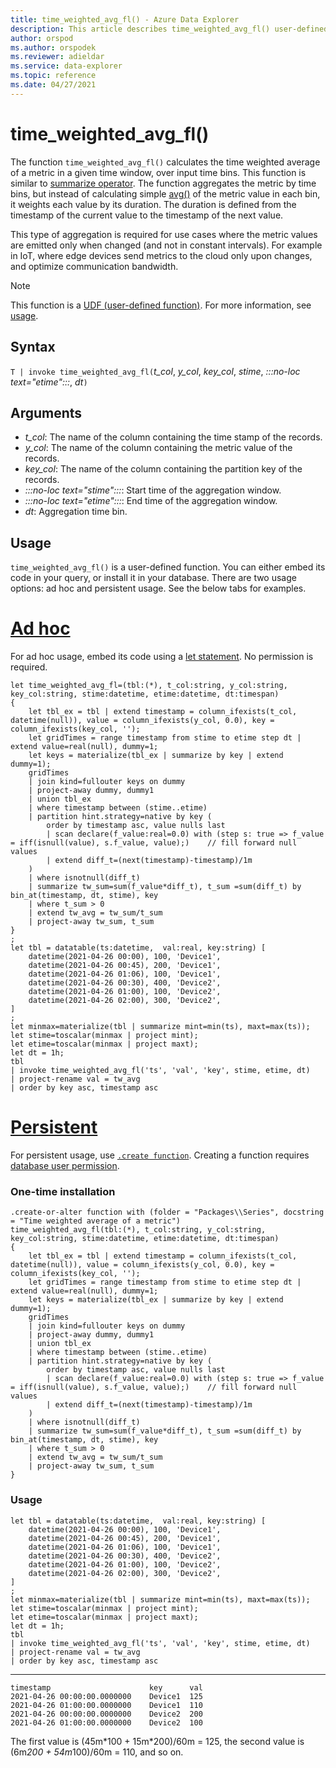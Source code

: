 ```yaml
---
title: time_weighted_avg_fl() - Azure Data Explorer
description: This article describes time_weighted_avg_fl() user-defined function in Azure Data Explorer.
author: orspod
ms.author: orspodek
ms.reviewer: adieldar
ms.service: data-explorer
ms.topic: reference
ms.date: 04/27/2021
---
```

# time_weighted_avg_fl()

The function `time_weighted_avg_fl()` calculates the time weighted average of a metric in a given time window, over input time bins. This function is similar to [summarize operator](../query/summarizeoperator.md). The function aggregates the metric by time bins, but instead of calculating simple [avg()](../query/avg-aggfunction.md) of the metric value in each bin, it weights each value by its duration. The duration is defined from the timestamp of the current value to the timestamp of the next value.

This type of aggregation is required for use cases where the metric values are emitted only when changed (and not in constant intervals). For example in IoT, where edge devices send metrics to the cloud only upon changes, and optimize communication bandwidth.

> [!NOTE]
> This function is a [UDF (user-defined function)](../query/functions/user-defined-functions.md). For more information, see [usage](#usage).

## Syntax

`T | invoke time_weighted_avg_fl(`*t_col*, *y_col*, *key_col*, *stime*, *:::no-loc text="etime":::*, *dt*`)`
  
## Arguments

* *t_col*: The name of the column containing the time stamp of the records.
* *y_col*: The name of the column containing the metric value of the records.
* *key_col*: The name of the column containing the partition key of the records.
* *:::no-loc text="stime":::*: Start time of the aggregation window.
* *:::no-loc text="etime":::*: End time of the aggregation window.
* *dt*: Aggregation time bin.

## Usage

`time_weighted_avg_fl()` is a user-defined function. You can either embed its code in your query, or install it in your database. There are two usage options: ad hoc and persistent usage. See the below tabs for examples.

# [Ad hoc](#tab/adhoc)

For ad hoc usage, embed its code using a [let statement](../query/letstatement.md). No permission is required.

<!-- csl: https://help.kusto.windows.net/Samples -->
```kusto
let time_weighted_avg_fl=(tbl:(*), t_col:string, y_col:string, key_col:string, stime:datetime, etime:datetime, dt:timespan)
{
    let tbl_ex = tbl | extend timestamp = column_ifexists(t_col, datetime(null)), value = column_ifexists(y_col, 0.0), key = column_ifexists(key_col, '');
    let gridTimes = range timestamp from stime to etime step dt | extend value=real(null), dummy=1;
    let keys = materialize(tbl_ex | summarize by key | extend dummy=1);
    gridTimes
    | join kind=fullouter keys on dummy
    | project-away dummy, dummy1
    | union tbl_ex
    | where timestamp between (stime..etime)
    | partition hint.strategy=native by key (
        order by timestamp asc, value nulls last
        | scan declare(f_value:real=0.0) with (step s: true => f_value = iff(isnull(value), s.f_value, value);)    // fill forward null values
        | extend diff_t=(next(timestamp)-timestamp)/1m
    )
    | where isnotnull(diff_t)
    | summarize tw_sum=sum(f_value*diff_t), t_sum =sum(diff_t) by bin_at(timestamp, dt, stime), key
    | where t_sum > 0
    | extend tw_avg = tw_sum/t_sum
    | project-away tw_sum, t_sum
}
;
let tbl = datatable(ts:datetime,  val:real, key:string) [
    datetime(2021-04-26 00:00), 100, 'Device1',
    datetime(2021-04-26 00:45), 200, 'Device1',
    datetime(2021-04-26 01:06), 100, 'Device1',
    datetime(2021-04-26 00:30), 400, 'Device2',
    datetime(2021-04-26 01:00), 100, 'Device2',
    datetime(2021-04-26 02:00), 300, 'Device2',
]
;
let minmax=materialize(tbl | summarize mint=min(ts), maxt=max(ts));
let stime=toscalar(minmax | project mint);
let etime=toscalar(minmax | project maxt);
let dt = 1h;
tbl
| invoke time_weighted_avg_fl('ts', 'val', 'key', stime, etime, dt)
| project-rename val = tw_avg
| order by key asc, timestamp asc
```

# [Persistent](#tab/persistent)

For persistent usage, use [`.create function`](../management/create-function.md). Creating a function requires [database user permission](../management/access-control/role-based-authorization.md).

### One-time installation

<!-- csl: https://help.kusto.windows.net/Samples -->
```kusto
.create-or-alter function with (folder = "Packages\\Series", docstring = "Time weighted average of a metric")
time_weighted_avg_fl(tbl:(*), t_col:string, y_col:string, key_col:string, stime:datetime, etime:datetime, dt:timespan)
{
    let tbl_ex = tbl | extend timestamp = column_ifexists(t_col, datetime(null)), value = column_ifexists(y_col, 0.0), key = column_ifexists(key_col, '');
    let gridTimes = range timestamp from stime to etime step dt | extend value=real(null), dummy=1;
    let keys = materialize(tbl_ex | summarize by key | extend dummy=1);
    gridTimes
    | join kind=fullouter keys on dummy
    | project-away dummy, dummy1
    | union tbl_ex
    | where timestamp between (stime..etime)
    | partition hint.strategy=native by key (
        order by timestamp asc, value nulls last
        | scan declare(f_value:real=0.0) with (step s: true => f_value = iff(isnull(value), s.f_value, value);)    // fill forward null values
        | extend diff_t=(next(timestamp)-timestamp)/1m
    )
    | where isnotnull(diff_t)
    | summarize tw_sum=sum(f_value*diff_t), t_sum =sum(diff_t) by bin_at(timestamp, dt, stime), key
    | where t_sum > 0
    | extend tw_avg = tw_sum/t_sum
    | project-away tw_sum, t_sum
}
```

### Usage

<!-- csl: https://help.kusto.windows.net/Samples -->
```kusto
let tbl = datatable(ts:datetime,  val:real, key:string) [
    datetime(2021-04-26 00:00), 100, 'Device1',
    datetime(2021-04-26 00:45), 200, 'Device1',
    datetime(2021-04-26 01:06), 100, 'Device1',
    datetime(2021-04-26 00:30), 400, 'Device2',
    datetime(2021-04-26 01:00), 100, 'Device2',
    datetime(2021-04-26 02:00), 300, 'Device2',
]
;
let minmax=materialize(tbl | summarize mint=min(ts), maxt=max(ts));
let stime=toscalar(minmax | project mint);
let etime=toscalar(minmax | project maxt);
let dt = 1h;
tbl
| invoke time_weighted_avg_fl('ts', 'val', 'key', stime, etime, dt)
| project-rename val = tw_avg
| order by key asc, timestamp asc
```

---

```kusto
timestamp	                   key      val
2021-04-26 00:00:00.0000000    Device1	125
2021-04-26 01:00:00.0000000    Device1	110
2021-04-26 00:00:00.0000000    Device2	200
2021-04-26 01:00:00.0000000    Device2	100
```

The first value is (45m\*100 + 15m\*200)/60m = 125, the second value is (6m*200 + 54m*100)/60m = 110, and so on.
